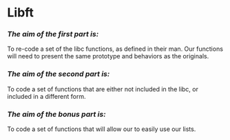 # Libft
### ***The aim of the first part is:*** 
To re-code a set of the libc functions, as defined in their man. Our functions will need to present the same prototype and behaviors as the originals.
### ***The aim of the second part is:***
To code a set of functions that are either not included in the libc, or included in a different form.
### ***The aim of the bonus part is:***
To code a set of functions that will allow our to easily use our lists.
